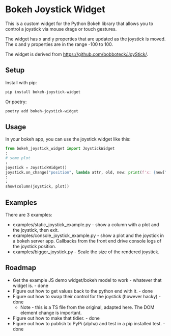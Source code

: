 # Bokeh Joystick Widget

This is a custom widget for the Python Bokeh library that allows you to control a joystick via mouse drags or touch gestures.

The widget has x and y properties that are updated as the joystick is moved. The x and y properties are in the range -100 to 100.

The widget is derived from <https://github.com/bobboteck/JoyStick/>.

## Setup

Install with pip:

```bash
pip install bokeh-joystick-widget
```

Or poetry:

```bash
poetry add bokeh-joystick-widget
```

## Usage

In your bokeh app, you can use the joystick widget like this:

```python
from bokeh_joystick_widget import JoystickWidget
:
# some plot
:
joystick = JoystickWidget()
joystick.on_change("position", lambda attr, old, new: print(f'x: {new["x"]}, y: {new["y"]}'))
:
:
show(column(joystick, plot))
```

## Examples

There are 3 examples:

- examples/static_joystick_example.py - show a column with a plot and the joystick, then exit.
- examples/console_joystick_example.py - show a plot and the joystick in a bokeh server app. Callbacks from the front end drive console logs of the joystick position.
- examples/bigger_joystick.py - Scale the size of the rendered joystick.

## Roadmap

- Get the example JS demo widget/bokeh model to work - whatever that widget is. - done
- Figure out how to get values back to the python end with it. - done
- Figure out how to swap their control for the joystick (however hacky) - done
    - Note - this is a TS file from the original, adapted here. The DOM element change
      is important.
- Figure out how to make that tidier. - done
- Figure out how to publish to PyPi (alpha) and test in a pip installed test. - done
